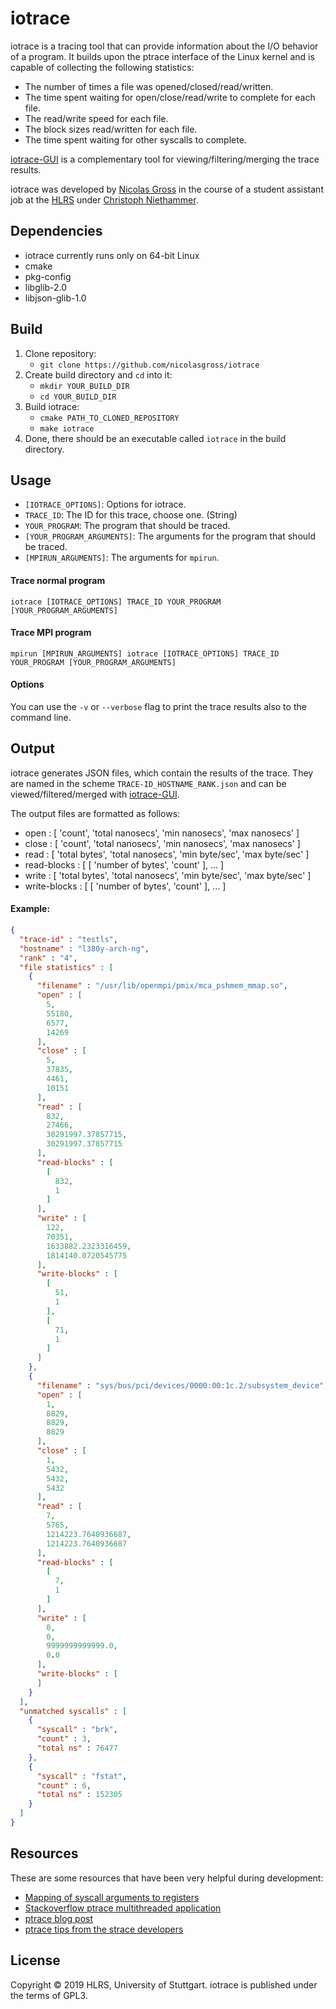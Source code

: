 # iotrace
iotrace is a tracing tool that can provide information about the I/O behavior
of a program. It builds upon the ptrace interface of the Linux kernel and is
capable of collecting the following statistics:
- The number of times a file was opened/closed/read/written.
- The time spent waiting for open/close/read/write to complete for each file.
- The read/write speed for each file.
- The block sizes read/written for each file.
- The time spent waiting for other syscalls to complete.

[iotrace-GUI](https://github.com/nicolasgross/iotrace-GUI) is a complementary
tool for viewing/filtering/merging the trace results.


iotrace was developed by [Nicolas Gross](https://github.com/nicolasgross) in
the course of a student assistant job at the [HLRS](https://www.hlrs.de) under
[Christoph Niethammer](https://github.com/cniethammer).


## Dependencies
- iotrace currently runs only on 64-bit Linux
- cmake
- pkg-config
- libglib-2.0
- libjson-glib-1.0


## Build
1. Clone repository:
	- `git clone https://github.com/nicolasgross/iotrace`
2. Create build directory and `cd` into it:
	- `mkdir YOUR_BUILD_DIR`
	- `cd YOUR_BUILD_DIR`
3. Build iotrace:
	- `cmake PATH_TO_CLONED_REPOSITORY`
	- `make iotrace`
4. Done, there should be an executable called `iotrace` in the build directory.


## Usage
- `[IOTRACE_OPTIONS]`: Options for iotrace.
- `TRACE_ID`: The ID for this trace, choose one. (String)
- `YOUR_PROGRAM`: The program that should be traced.
- `[YOUR_PROGRAM_ARGUMENTS]`: The arguments for the program that should be traced.
- `[MPIRUN_ARGUMENTS]`: The arguments for `mpirun`.

#### Trace normal program
`iotrace [IOTRACE_OPTIONS] TRACE_ID YOUR_PROGRAM [YOUR_PROGRAM_ARGUMENTS]`

#### Trace MPI program
`mpirun [MPIRUN_ARGUMENTS] iotrace [IOTRACE_OPTIONS] TRACE_ID YOUR_PROGRAM [YOUR_PROGRAM_ARGUMENTS]`


#### Options
You can use the `-v` or `--verbose` flag to print the trace results also to the
command line.


## Output
iotrace generates JSON files, which contain the results of the trace. They are
named in the scheme `TRACE-ID_HOSTNAME_RANK.json` and can be
viewed/filtered/merged with
[iotrace-GUI](https://github.com/nicolasgross/iotrace-GUI).

The output files are formatted as follows:
- open : [ 'count', 'total nanosecs', 'min nanosecs', 'max nanosecs' ]
- close : [ 'count', 'total nanosecs', 'min nanosecs', 'max nanosecs' ]
- read : [ 'total bytes', 'total nanosecs', 'min byte/sec', 'max byte/sec' ]
- read-blocks : [ [ 'number of bytes', 'count' ], ... ]
- write : [ 'total bytes', 'total nanosecs', 'min byte/sec', 'max byte/sec' ]
- write-blocks : [ [ 'number of bytes', 'count' ], ... ]

#### Example:
```json
{
  "trace-id" : "testls",
  "hostname" : "l380y-arch-ng",
  "rank" : "4",
  "file statistics" : [
    {
      "filename" : "/usr/lib/openmpi/pmix/mca_pshmem_mmap.so",
      "open" : [
        5,
        55180,
        6577,
        14269
      ],
      "close" : [
        5,
        37835,
        4461,
        10151
      ],
      "read" : [
        832,
        27466,
        30291997.37857715,
        30291997.37857715
      ],
      "read-blocks" : [
        [
          832,
          1
        ]
      ],
      "write" : [
        122,
        70351,
        1633882.2323316459,
        1814140.0720545775
      ],
      "write-blocks" : [
        [
          51,
          1
        ],
        [
          71,
          1
        ]
      ]
    },
    {
      "filename" : "sys/bus/pci/devices/0000:00:1c.2/subsystem_device",
      "open" : [
        1,
        8829,
        8829,
        8829
      ],
      "close" : [
        1,
        5432,
        5432,
        5432
      ],
      "read" : [
        7,
        5765,
        1214223.7640936687,
        1214223.7640936687
      ],
      "read-blocks" : [
        [
          7,
          1
        ]
      ],
      "write" : [
        0,
        0,
        9999999999999.0,
        0.0
      ],
      "write-blocks" : [
      ]
    }
  ],
  "unmatched syscalls" : [
    {
      "syscall" : "brk",
      "count" : 3,
      "total ns" : 76477
    },
    {
      "syscall" : "fstat",
      "count" : 6,
      "total ns" : 152305
    }
  ]
}
```


## Resources
These are some resources that have been very helpful during development:
- [Mapping of syscall arguments to registers](http://blog.rchapman.org/posts/Linux_System_Call_Table_for_x86_64/)
- [Stackoverflow ptrace multithreaded application](https://stackoverflow.com/questions/5477976/how-to-ptrace-a-multi-threaded-application)
- [ptrace blog post](https://www.cyphar.com/blog/post/20160703-remainroot-ptrace-hell)
- [ptrace tips from the strace developers](https://github.com/strace/strace/blob/master/README-linux-ptrace)


## License
Copyright © 2019 HLRS, University of Stuttgart. iotrace is published under
the terms of GPL3.

